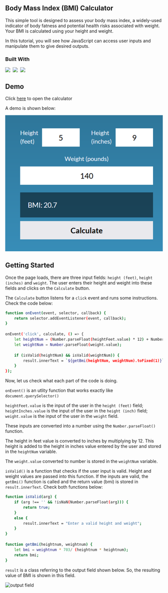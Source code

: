 ## Body Mass Index (BMI) Calculator
This simple tool is designed to assess your body mass index, a widely-used indicator of body fatness and potential health risks associated with weight. Your BMI is calculated using your height and weight.

In this tutorial, you will see how JavaScript can access user inputs and manipulate them to give desired outputs.

### Built With
<p>
  <img src="https://img.shields.io/badge/code-javascript-informational?style=for-the-badge&logo=javascript&logoColor=white&color=2aa889"/>&nbsp;
  <img src="https://img.shields.io/badge/web-html-informational?style=for-the-badge&logo=html5&logoColor=white&color=2aa889"/>&nbsp;
  <img src="https://img.shields.io/badge/web-css-informational?style=for-the-badge&logo=css3&logoColor=white&color=2aa889"/>&nbsp;
</p>

## Demo
Click [here](https://bernardoyewole.github.io/bmi-calculator/) to open the calculator

A demo is shown below:

![demo](./assets/img/demo.png)

## Getting Started
Once the page loads, there are three input fields: ```height (feet)```, ```height (inches)``` and ```weight```. The user enters their height and weight into these fields and clicks on the ```Calculate``` button.

The ```Calculate``` button listens for a ```click``` event and runs some instructions. Check the code below:

```bash
function onEvent(event, selector, callback) {
    return selector.addEventListener(event, callback);
}

onEvent('click', calculate, () => {
    let heightNum = (Number.parseFloat(heightFeet.value) * 12) + Number.parseFloat(heightInches.value);
    let weightNum = Number.parseFloat(weight.value);

    if (isValid(heightNum) && isValid(weightNum)) {
        result.innerText = `${getBmi(heightNum, weightNum).toFixed(1)}`;
    }
});
```
Now, let us check what each part of the code is doing.

```onEvent()``` is an utlity function that works exactly like ```document.querySelector()```

```heightFeet.value``` is the input of the user in the ```height (feet)``` field; ```heightInches.value``` is the input of the user in the ```height (inch)``` field; ```weight.value``` is the input of the user in the ```weight``` field.

 These inputs are converted into a number using the ```Number.parseFloat()``` function.

The height in feet value is converted to inches by multiplying by 12. This height is added to the height in inches value entered by the user and stored in the ```heightNum``` variable.

The ```weight.value``` converted to number is stored in the ```weightNum``` variable.

```isValid()``` is a function that checks if the user input is valid. Height and weight values are passed into this function. If the inputs are valid, the ```getBmi()``` function is called and the return value (bmi) is stored in ```result.innerText```. Check both functions below:

```bash
function isValid(arg) {
    if (arg !== '' && !isNaN(Number.parseFloat(arg))) {
        return true;
    }
    else {
        result.innerText = "Enter a valid height and weight";
    }
}

function getBmi(heightnum, weightnum) {
    let bmi = weightnum * 703/ (heightnum * heightnum);
    return bmi;
}
```

```result``` is a class referring to the output field shown below. So, the resulting value of BMI is shown in this field.

![output field](./assets/img/output-field.png)